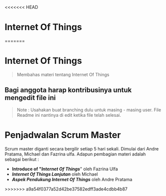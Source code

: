 <<<<<<< HEAD
# Internet Of Things
=======
<!-- # IoT
>>>>>>> a9a54f0377a52d42be37582edff3ade4cdbb4b87
> A [Bespoke.js](http://markdalgleish.com/projects/bespoke.js) presentation, built with [generator-bespoke](https://github.com/markdalgleish/generator-bespoke)

## View slides locally

First, ensure you have the following installed:

1. [Node.js](http://nodejs.org)
2. [Bower](http://bower.io): `$ npm install -g bower`
3. [Gulp](http://gulpjs.com): `$ npm install -g gulp`

Then, install dependencies and run the preview server:

```bash
$ npm install && bower install
$ gulp serve
```
<<<<<<< HEAD
=======
 -->
# Internet Of Things

 > Membahas materi tentang Internet Of Things

## Bagi anggota harap kontribusinya untuk mengedit file ini
   
 > Note : Usahakan buat branching dulu untuk masing - masing user. File Readme ini nantinya di edit ketika file telah selesai.
 
# Penjadwalan Scrum Master
  Scrum master diganti secara bergilir setiap 5 hari sekali. Dimulai dari Andre Pratama, Michael dan Fazrina ulfa. Adapun pembagian materi adalah sebagai berikut :
 <ul>
	<li><b>Introduce of "<i>Internet Of Things</i></b>" oleh Fazrina Ulfa</li>
	<li><b><i>Internet Of Things Lanjutan</i></b> oleh Michael</li>
	<li><b><i>Aspek Pendukung Internet Of Things</i></b> oleh Andre Pratama
 </ul>
>>>>>>> a9a54f0377a52d42be37582edff3ade4cdbb4b87
